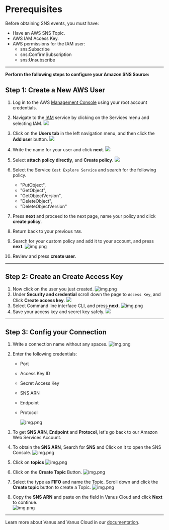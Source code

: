 #
# Prerequisites

Before obtaining SNS events, you must have:

- Have an AWS SNS Topic.
- AWS IAM Access Key.
- AWS permissions for the IAM user:
  - sns:Subscribe
  - sns:ConfirmSubscription
  - sns:Unsubscribe

---

**Perform the following steps to configure your Amazon SNS Source:**

## Step 1: Create a New AWS User

1. Log in to the AWS [Management Console](https://aws.amazon.com) using your root account credentials.
2. Navigate to the [IAM](https://console.aws.amazon.com/iam/) service by clicking on the Services menu and selecting IAM.
   ![](images/1.png)
3. Click on the **Users tab** in the left navigation menu, and then click the **Add user** button.
   ![](images/create%20a%20user.png)
4. Write the name for your user and click **next**. 
![](images/3.png)

5. Select **attach policy directly**, and **Create policy**.
   ![](images/permissionoption.png)
6. Select the Service `Cost Explore Service` and search for the following policy.
    - "PutObject",
    - "GetObject",
    - "GetObjectVersion",
    - "DeleteObject",
    - "DeleteObjectVersion"
   
7. Press **next** and proceed to the next page, name your policy and click **create policy**.
8. Return back to your previous `TAB`.
9. Search for your custom policy and add it to your account, and press **next**.
   ![img.png](images/9..png)
10. Review and press **create user**.

---

## Step 2: Create an Create Access Key

1. Now click on the user you just created.
   ![img.png](images/11.png)
2. Under **Security and credential** scroll down the page to `Access Key`, and Click **Create access key**.
   ![](images/12.png)
3. Select Command line interface CLI, and press **next**.
   ![img.png](images/13.png)
4. Save your access key and secret key safely.
   ![](images/img.png)

---

## Step 3: Config your Connection

1. Write a connection name without any spaces.
   ![img.png](images/16.png)
2. Enter the following credentials:

   - Port
   - Access Key ID
   - Secret Access Key
   - SNS ARN
   - Endpoint
   - Protocol

     ![img.png](images/vanus-sns.png)

3. To get **SNS ARN**, **Endpoint** and **Protocol**, let's go back to our Amazon Web Services Account. 

4. To obtain the **SNS ARN**, Search for **SNS** and Click on it to open the SNS Console. 
![img.png](images/search%20sns.png) 

5. Click on **topics** 
![img.png](images/select%20topics.png)

5. Click on the **Create Topic** Button. 
![img.png](images/create%20topic.png)

6. Select the type as **FIFO** and name the Topic. Scroll down and click the **Create topic** button to create a Topic. 
![img.png](images/create%20topic2.png)


6. Copy the **SNS ARN** and paste on the field in Vanus Cloud and click **Next** to continue.  
![img.png](images/arn.png)

---

Learn more about Vanus and Vanus Cloud in our [documentation](https://docs.vanus.ai).
